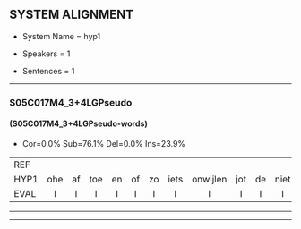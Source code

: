 
## SYSTEM ALIGNMENT

- System Name = hyp1

- Speakers = 1

- Sentences = 1

---

### S05C017M4_3+4LGPseudo

#### (S05C017M4_3+4LGPseudo-words)

- Cor=0.0%	Sub=76.1%	Del=0.0%	Ins=23.9%

|  |  |  |  |  |  |  |  |  |  |  |  |  |  |  |  |  |  |  |  |  |  |  |  |  |  |  |  |  |  |  |  |  |  |  |  |  |  |  |  |  |  |  |  |  |  |  |  |  |  |  |  |  |  |  |  |  |  |  |  |  |  |  |  |  |  |  |  |  |  |  |  |  |  |  |  |  |  |  |  |  |  |  |  |  |  |  |  |  |  |  |  |  |
|:--- |:---:|:---:|:---:|:---:|:---:|:---:|:---:|:---:|:---:|:---:|:---:|:---:|:---:|:---:|:---:|:---:|:---:|:---:|:---:|:---:|:---:|:---:|:---:|:---:|:---:|:---:|:---:|:---:|:---:|:---:|:---:|:---:|:---:|:---:|:---:|:---:|:---:|:---:|:---:|:---:|:---:|:---:|:---:|:---:|:---:|:---:|:---:|:---:|:---:|:---:|:---:|:---:|:---:|:---:|:---:|:---:|:---:|:---:|:---:|:---:|:---:|:---:|:---:|:---:|:---:|:---:|:---:|:---:|:---:|:---:|:---:|:---:|:---:|:---:|:---:|:---:|:---:|:---:|:---:|:---:|:---:|:---:|:---:|:---:|:---:|:---:|:---:|:---:|:---:|:---:|:---:|:---:|
| REF |  |  |  |  |  |  |  |  |  |  |  |  |  |  |  |  |  |  |  |  |  |  | ometuif | toejietsen | * | oonwijlen | jattesiet | nurudien | stoenydaas | * | * | deuveltek | juitonie | gevijdel | * | sidowaan | * | * | * | spekkeraai | wachteniek | verpierik | nappegreeuw | * | mantaroen | * | * | schielendaspen | crobeklunker | * | kabbestepen | * | verwarig | ooiebiekje | fandelig | * | jalekrewen | smoralij | zeekvlachine | * | *t | kanaroe | toineetlijgen | * | * | meitsegrok | * | kantelogsten | * | * | ondermind | choporatie | zennebral | ijraspangen | blottenduuf | * | * | * | *t | * | girdofhaalder | tobbermoeit | poentalschouden | * | havedil | * | verbrakkertje | * | * | * | gerauwejaak | hapeneren |
| HYP1 | ohe | af | toe | en | of | zo | iets | onwijlen | jot | de | niet | nuur | ste | stode | des | develdik | ja | tone | gefe | dev | ciav | cidn | spikeran | sprik | s | mekre | wachtenk | ver | riek | naegri | mantau | scheen | dadaen | of | scheel | eendaen | k | kroen | der | kae | bis | trippen | zoiets | verweh | o | ice | vandeelig | jal | ja | uh | ke | wem | ismoa | geker | vl | fmeine | uh | kannaaro | tone | di | lik | leggen | mijssurok | kandeloten | omdermi | de | van | de | gemeente | choorati | zenen | barel | es | ros | banblootden | duif | ut | duf | gridofhl | der | tober | moit | pontal | den | ha | geudil | verbar | k | ker | kerte | gegjet | hapen |
| EVAL | I | I | I | I | I | I | I | I | I | I | I | I | I | I | I | I | I | I | I | I | I | I | S | S | S | S | S | S | S | S | S | S | S | S | S | S | S | S | S | S | S | S | S | S | S | S | S | S | S | S | S | S | S | S | S | S | S | S | S | S | S | S | S | S | S | S | S | S | S | S | S | S | S | S | S | S | S | S | S | S | S | S | S | S | S | S | S | S | S | S | S | S |
---

---
